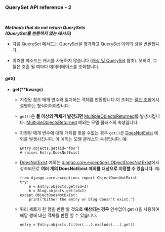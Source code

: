 ### QuerySet API reference - 2

<br>

*__Methods that do not return QuerySets__*  
*__(QuerySet를 반환하지 않는 메서드)__*

- 다음 QuerySet 메서드는 QuerySet을 평가하고 QuerySet 이외의 것을 반환합니다.

- 이러한 메소드는 캐시를 사용하지 않습니다 ([캐싱 및 QuerySet][Caching and QuerySets] 참조). 오히려, 그들은 호출 될 때마다 데이터베이스를 조회합니다.

#### **get()**

- **get(\*\*kwargs)**

	- 지정된 참조 매개 변수와 일치하는 객체를 반환합니다.이 조회는 [필드 조회][Field lookups]에서 설명하는 형식이어야합니다.

	- `get()`은 **둘 이상의 객체가 발견되면** [MultipleObjectsReturned]를 발생시킵니다. [MultipleObjectsReturned] 예외는 모델 클래스의 속성입니다.

	- 지정된 매개 변수에 대해 개체를 찾을 수없는 경우 `get()`은 [DoesNotExist] 예외를 발생시킵니다. 이 예외는 모델 클래스의 속성입니다. 예:

		```
		Entry.objects.get(id='foo')  
		# raises Entry.DoesNotExist
		```
		
	- [DoesNotExist] 예외는 [django.core.exceptions.ObjectDoesNotExist]에서 상속되므로 **여러 개의 DoesNotExist 예외를 대상으로 지정할 수 있습니다.** 예:

		```
		from django.core.exceptions import ObjectDoesNotExist
		try:
		    e = Entry.objects.get(id=3)
		    b = Blog.objects.get(id=1)
		except ObjectDoesNotExist:
		    print("Either the entry or blog doesn't exist.")
		```
		
	- 쿼리 세트가 한 행을 반환 할 것으로 **예상되는 경우** 인수없이 get ()을 사용하여 해당 행에 대한 객체를 반환 할 수 있습니다.

		```
		entry = Entry.objects.filter(...).exclude(...).get()
		```



[Caching and QuerySets]: https://docs.djangoproject.com/en/1.11/topics/db/queries/#caching-and-querysets

[Field lookups]: https://docs.djangoproject.com/en/1.11/ref/models/querysets/#id4

[MultipleObjectsReturned]: https://docs.djangoproject.com/en/1.11/ref/exceptions/#django.core.exceptions.MultipleObjectsReturned

[DoesNotExist]: https://docs.djangoproject.com/en/1.11/ref/models/instances/#doesnotexist

[django.core.exceptions.ObjectDoesNotExist]: https://docs.djangoproject.com/en/1.11/ref/exceptions/#django.core.exceptions.ObjectDoesNotExist